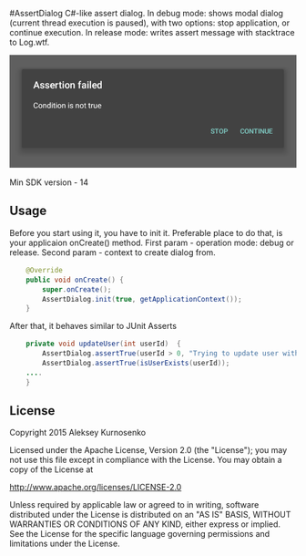 #AssertDialog
C#-like assert dialog.
In debug mode: 
shows modal dialog (current thread execution is paused), with two options: stop application, or continue execution.
In release mode: 
writes assert message with stacktrace to Log.wtf.

![](misc/assert.png)

Min SDK version - 14

Usage
-----

Before you start using it, you have to init it. Preferable place to do that, is your applicaion onCreate() method.
First param - operation mode: debug or release.
Second param - context to create dialog from.

```java
    @Override
    public void onCreate() {
        super.onCreate();
        AssertDialog.init(true, getApplicationContext());
    }
```

After that, it behaves similar to JUnit Asserts
```java
    private void updateUser(int userId)  {
        AssertDialog.assertTrue(userId > 0, "Trying to update user with id <= 0");
        AssertDialog.assertTrue(isUserExists(userId));
	....
    }
```

License
-------

Copyright 2015 Aleksey Kurnosenko

Licensed under the Apache License, Version 2.0 (the "License");
you may not use this file except in compliance with the License.
You may obtain a copy of the License at

   http://www.apache.org/licenses/LICENSE-2.0

Unless required by applicable law or agreed to in writing, software
distributed under the License is distributed on an "AS IS" BASIS,
WITHOUT WARRANTIES OR CONDITIONS OF ANY KIND, either express or implied.
See the License for the specific language governing permissions and
limitations under the License.
